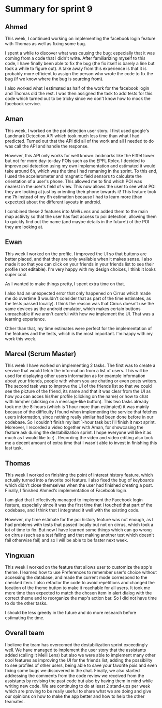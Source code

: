 # Summary for sprint 9

## Ahmed

This week, I continued working on implementing the facebook login feature with Thomas as well as fixing some bug.

I spent a while to discover what was causing the bug; especially that it was coming from a code that I didn't write. After familiarizing myself to this code, I have finally been able to fix the bug (the fix itself is barely a line but took a while to figure out). A take away from this experience is that it is probably more efficient to assign the person who wrote the code to fix the bug (if we know where the bug is sourcing from).

I also worked what I estimated as half of the work for the facebook login and Thomas did the rest. I was then assigned the task to add tests for this code which turned out to be tricky since we don't know how to mock the facebook service.

## Aman

This week, I worked on the poi detection user story. I first used google's Landmark Detection API which took much less time than what I had predicted. Turned out that the API did all of the work and all I needed to do was call the API and handle the response.

However, this API only works for well known landmarks like the EIffel tower but not for more day-to-day POIs such as the EPFL Rolex. I decided to improve poi detection using my own implementation and estimated it would take around 6h, which was the time I had remaning in the sprint. To this end, I used the accelerometer and magnetic field sensors to calculate the orientation of a user's phone. This allowed me to find which POI was nearest in the user's field of view. This now allows the user to see what POI they are looking at just by orienting their phone towards it! This feature took me 7h instead of my 6h estimation because I had to learn more (than expected) about the different layouts in android.

I combined these 2 features into _Meili Lens_ and added them to the main map actiivty so that the user has fast access to poi detection, allowing them to quickly find out the name (and maybe details in the future!) of the POI they are looking at.


## Ewan 
This week I worked on the profile. I improved the UI so that buttons are better placed, and that they are only available when it makes sense. I also made it so that you can click on your friends in your friends list to see their profile (not editable). I'm very happy with my design choices, I think it looks super cool.

As I wanted to make things pretty, I spent extra time on that.

I also had an unexpected error that only happened on Cirrus which made me do overtime (I wouldn't consider that as part of the time estimates, as the tests passed locally). I think the reason was that Cirrus doesn't use the same devices as the android emulator, which makes certain buttons unreachable if we aren't careful with how we implement the UI. That was a learning experience.

Other than that, my time estimates were perfect for the implementation of the features and the tests, which is the most important. I'm happy with my work this week.


## Marcel (Scrum Master)

This week I have worked on implementing 2 tasks. The first was to create a service that would fetch the information from a list of users. This will be used for displaying other users information as for example information about your friends, people with whom you are chating or even posts writers. The second task was to improve the UI of the friends list so that we could see the picture of the friend, its name and that it was clear from the UI as how you can acces his/her profile (clicking on the name) or how to chat with him/her (clicking on a message-like button). This two tasks already took me the 8-hours (which is 1 hour more than estimated) it was mainly because of the difficulty I found when implementing the service that fetches users information, since nothing really similar had been done before in our codebase. So I couldn't finish my last 1-hour task but I'll finish it next sprint.
Moreover, I recorded a video together with Aman, for showcasing the feature ask during the destabilization sprint. I hope everyone will like it as much as I would like to :) . Recording the video and video editing also took me a decent amount of extra time that I wasn't able to invest in finishing this last task.

## Thomas

This week I worked on finishing the point of interest history feature, which actually turned into a favorite poi feature. I also fixed the bug of keyboards which didn't close themselves when the user had finished creating a post. Finally, I finished Ahmed's implementation of Facebook login.

I am glad that I effectively managed to implement the Facebook login feature, especially since it was the first time that I touched that part of the codebase, and I think that I integrated it well with the existing code.

However, my time estimate for the poi history feature was not enough, as I had problems with tests that passed locally but not on cirrus, which took a lot of time to fix. But now I have learned some things which can go wrong on cirrus (such as a test failing and that making another test which doesn't fail otherwise fail) and so I will be able to be faster next week.

## Yingxuan

This week I worked on the feature that allows user to customize the app's theme. I learned how to use Preferences to remember user's choice without accessing the database, and made the current mode correspond to the checked item. I also refactor the code to avoid repetitions and changed the location of the theme button to make it reachable for all users. It took me more time than expected to match the chosen item in alert dialog with the correct theme and to reorganize the map's action bar. So I did not have time to do the other tasks.

I should be less greedy in the future and do more research before estimating the time.

## Overall team

I believe the team has overcomed the destabilization sprint exceedingly well. We have managed to implement the user story that the assistants added (calling it Meili Lens) but also we were able to implement many other cool features as improving the UI for the friends list, adding the possibility to see profiles of other users, being able to save your favorite pois and even fixing some bugs we discovered in the chat. Finally, we also started addressing the comments from the code review we received from the assistants by revising the past code but also by having them in mind while writing new code.
We are continuing to do at least 2 stand-ups per week which are proving to be really useful to share what we are doing and give our opinions on how to make the app better and how to help the other teamates. 
